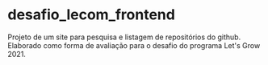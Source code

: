 # desafio_lecom_frontend
Projeto de um site para pesquisa e listagem de repositórios do github. Elaborado como forma de avaliação para o desafio do programa Let's Grow 2021.
